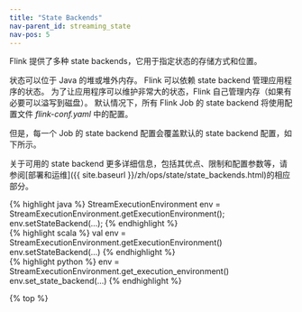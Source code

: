 ```yaml
---
title: "State Backends"
nav-parent_id: streaming_state
nav-pos: 5
---
```

<!--
Licensed to the Apache Software Foundation (ASF) under one
or more contributor license agreements.  See the NOTICE file
distributed with this work for additional information
regarding copyright ownership.  The ASF licenses this file
to you under the Apache License, Version 2.0 (the
"License"); you may not use this file except in compliance
with the License.  You may obtain a copy of the License at

  http://www.apache.org/licenses/LICENSE-2.0

Unless required by applicable law or agreed to in writing,
software distributed under the License is distributed on an
"AS IS" BASIS, WITHOUT WARRANTIES OR CONDITIONS OF ANY
KIND, either express or implied.  See the License for the
specific language governing permissions and limitations
under the License.
-->

Flink 提供了多种 state backends，它用于指定状态的存储方式和位置。

状态可以位于 Java 的堆或堆外内存。 Flink 可以依赖 state backend 管理应用程序的状态。
为了让应用程序可以维护非常大的状态，Flink 自己管理内存（如果有必要可以溢写到磁盘）。
默认情况下，所有 Flink Job 的 state backend 将使用配置文件 *flink-conf.yaml* 中的配置。

但是，每一个 Job 的 state backend 配置会覆盖默认的 state backend 配置，如下所示。

关于可用的 state backend 更多详细信息，包括其优点、限制和配置参数等，请参阅[部署和运维]({{ site.baseurl }}/zh/ops/state/state_backends.html)的相应部分。

<div class="codetabs" markdown="1">
<div data-lang="java" markdown="1">
{% highlight java %}
StreamExecutionEnvironment env = StreamExecutionEnvironment.getExecutionEnvironment();
env.setStateBackend(...);
{% endhighlight %}
</div>
<div data-lang="scala" markdown="1">
{% highlight scala %}
val env = StreamExecutionEnvironment.getExecutionEnvironment()
env.setStateBackend(...)
{% endhighlight %}
</div>
<div data-lang="python" markdown="1">
{% highlight python %}
env = StreamExecutionEnvironment.get_execution_environment()
env.set_state_backend(...)
{% endhighlight %}
</div>
</div>

{% top %}
